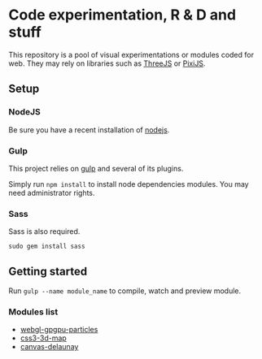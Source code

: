 # Code experimentation, R & D and stuff

This repository is a pool of visual experimentations or modules coded for web. They may rely on libraries such as [ThreeJS](https://github.com/mrdoob/three.js/) or [PixiJS](https://github.com/GoodBoyDigital/pixi.js/).

## Setup

### NodeJS
Be sure you have a recent installation of [nodejs](http://nodejs.org/).

### Gulp
This project relies on [gulp](http://gulpjs.com/) and several of its plugins.

Simply run `npm install` to install node dependencies modules. You may need administrator rights.

### Sass
Sass is also required.

`sudo gem install sass`

## Getting started
Run `gulp --name module_name` to compile, watch and preview module.

### Modules list
- [webgl-gpgpu-particles](https://github.com/mrgnou/lab/tree/master/src/webgl-gpgpu-particles)
- [css3-3d-map](https://github.com/mrgnou/lab/tree/master/src/css3-3d-map)
- [canvas-delaunay](https://github.com/mrgnou/lab/tree/master/src/canvas-delaunay)